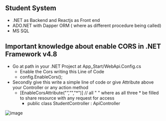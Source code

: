 ## Student System
-  .NET as Backend and Reactjs as Front end
-  ADO.NET with Dapper ORM ( where as different procedure being called)
- MS SQL
## **Important knowledge about enable CORS in .NET Framework v4.8**
- Go at path in your .NET Project at App_Start/WebApi.Config.cs
     - Enable the Cors writing this Line of Code
     - config.EnableCors();
- Secondly give this write a simple line of code or give Attribute above your Controller or any action method 
     - [EnableCorsAttribute("*","*","*")] // all " " where as all three * be filled to share resource with any request for access 
       - public class StudentController : ApiController

![image](https://github.com/user-attachments/assets/6e923ca9-6990-46d3-86bd-28dcb7e7a2d8)
